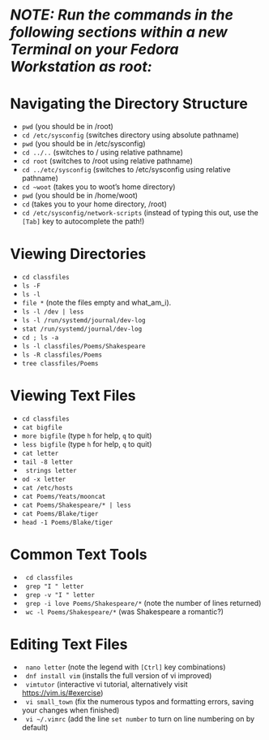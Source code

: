 # ***NOTE: Run the commands in the following sections within a new Terminal on your Fedora Workstation as root:***

# Navigating the Directory Structure
   - `pwd` (you should be in /root)
   - `cd /etc/sysconfig`	(switches directory using absolute pathname) 
   - `pwd` (you should be in /etc/sysconfig)
   - `cd ../..` (switches to / using relative pathname)
   - `cd root` (switches to /root using relative pathname)
   - `cd ../etc/sysconfig`	(switches to /etc/sysconfig using relative pathname)
   - `cd ~woot` (takes you to woot’s home directory)
   - `pwd` (you should be in /home/woot)
   - `cd` (takes you to your home directory, /root)	
   - `cd /etc/sysconfig/network-scripts` (instead of typing this out, use the `[Tab]` key to autocomplete the path!)

# Viewing Directories
   - `cd classfiles` 
   - `ls -F`
   - `ls -l`
   - `file *` (note the files empty and what_am_i).
   - `ls -l /dev | less` 
   - `ls -l /run/systemd/journal/dev-log` 
   - `stat /run/systemd/journal/dev-log`
   - `cd ; ls -a`
   - `ls -l classfiles/Poems/Shakespeare`
   - `ls -R classfiles/Poems`
   - `tree classfiles/Poems`

# Viewing Text Files
   - `cd classfiles`
   - `cat bigfile`
   - `more bigfile` (type `h` for help, `q` to quit)
   - `less bigfile` (type `h` for help, `q` to quit)
   - `cat letter`
   - `tail -8 letter`
   - ` strings letter`
   - `od -x letter`
   - `cat /etc/hosts`
   - `cat Poems/Yeats/mooncat`
   - `cat Poems/Shakespeare/* | less` 	
   - `cat Poems/Blake/tiger`
   - `head -1 Poems/Blake/tiger`

# Common Text Tools
   - ` cd classfiles`
   - ` grep "I " letter` 
   - ` grep -v "I " letter`
   - ` grep -i love Poems/Shakespeare/*` (note the number of lines returned)
   - ` wc -l Poems/Shakespeare/*` (was Shakespeare a romantic?) 

# Editing Text Files
   - ` nano letter` (note the legend with `[Ctrl]` key combinations)
   - ` dnf install vim` (installs the full version of vi improved)
   - ` vimtutor` (interactive vi tutorial, alternatively visit https://vim.is/#exercise)
   - ` vi small_town` (fix the numerous typos and formatting errors, saving your changes when finished)
   - ` vi ~/.vimrc` (add the line `set number` to turn on line numbering on by default)
